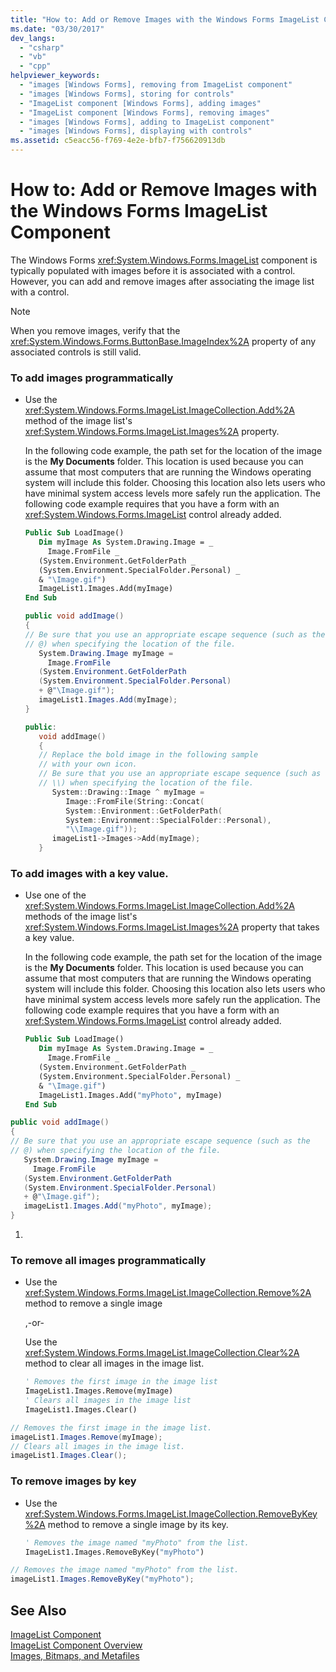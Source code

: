 ```yaml
---
title: "How to: Add or Remove Images with the Windows Forms ImageList Component"
ms.date: "03/30/2017"
dev_langs: 
  - "csharp"
  - "vb"
  - "cpp"
helpviewer_keywords: 
  - "images [Windows Forms], removing from ImageList component"
  - "images [Windows Forms], storing for controls"
  - "ImageList component [Windows Forms], adding images"
  - "ImageList component [Windows Forms], removing images"
  - "images [Windows Forms], adding to ImageList component"
  - "images [Windows Forms], displaying with controls"
ms.assetid: c5eacc56-f769-4e2e-bfb7-f756620913db
---
```

# How to: Add or Remove Images with the Windows Forms ImageList Component
The Windows Forms <xref:System.Windows.Forms.ImageList> component is typically populated with images before it is associated with a control. However, you can add and remove images after associating the image list with a control.  
  
> [!NOTE]
>  When you remove images, verify that the <xref:System.Windows.Forms.ButtonBase.ImageIndex%2A> property of any associated controls is still valid.  
  
### To add images programmatically  
  
- Use the <xref:System.Windows.Forms.ImageList.ImageCollection.Add%2A> method of the image list's <xref:System.Windows.Forms.ImageList.Images%2A> property.  
  
   In the following code example, the path set for the location of the image is the **My Documents** folder. This location is used because you can assume that most computers that are running the Windows operating system will include this folder. Choosing this location also lets users who have minimal system access levels more safely run the application. The following code example requires that you have a form with an <xref:System.Windows.Forms.ImageList> control already added.  
  
  ```vb  
  Public Sub LoadImage()  
     Dim myImage As System.Drawing.Image = _  
       Image.FromFile _  
     (System.Environment.GetFolderPath _  
     (System.Environment.SpecialFolder.Personal) _  
     & "\Image.gif")  
     ImageList1.Images.Add(myImage)  
  End Sub  
  ```  
  
  ```csharp  
  public void addImage()  
  {  
  // Be sure that you use an appropriate escape sequence (such as the   
  // @) when specifying the location of the file.  
     System.Drawing.Image myImage =   
       Image.FromFile  
     (System.Environment.GetFolderPath  
     (System.Environment.SpecialFolder.Personal)  
     + @"\Image.gif");  
     imageList1.Images.Add(myImage);  
  }  
  ```  
  
  ```cpp  
  public:  
     void addImage()  
     {  
     // Replace the bold image in the following sample   
     // with your own icon.  
     // Be sure that you use an appropriate escape sequence (such as   
     // \\) when specifying the location of the file.  
        System::Drawing::Image ^ myImage =   
           Image::FromFile(String::Concat(  
           System::Environment::GetFolderPath(  
           System::Environment::SpecialFolder::Personal),  
           "\\Image.gif"));  
        imageList1->Images->Add(myImage);  
     }  
  ```  
  
### To add images with a key value.  
  
- Use one of the <xref:System.Windows.Forms.ImageList.ImageCollection.Add%2A> methods of the image list's <xref:System.Windows.Forms.ImageList.Images%2A> property that takes a key value.  
  
   In the following code example, the path set for the location of the image is the **My Documents** folder. This location is used because you can assume that most computers that are running the Windows operating system will include this folder. Choosing this location also lets users who have minimal system access levels more safely run the application. The following code example requires that you have a form with an <xref:System.Windows.Forms.ImageList> control already added.  
  
  ```vb  
  Public Sub LoadImage()  
     Dim myImage As System.Drawing.Image = _  
       Image.FromFile _  
     (System.Environment.GetFolderPath _  
     (System.Environment.SpecialFolder.Personal) _  
     & "\Image.gif")  
     ImageList1.Images.Add("myPhoto", myImage)  
  End Sub  
  ```  
  
```csharp  
public void addImage()  
{  
// Be sure that you use an appropriate escape sequence (such as the   
// @) when specifying the location of the file.  
   System.Drawing.Image myImage =   
     Image.FromFile  
   (System.Environment.GetFolderPath  
   (System.Environment.SpecialFolder.Personal)  
   + @"\Image.gif");  
   imageList1.Images.Add("myPhoto", myImage);  
}  
```  
  
1.  
  
### To remove all images programmatically  
  
- Use the <xref:System.Windows.Forms.ImageList.ImageCollection.Remove%2A> method to remove a single image  
  
   ,-or-  
  
   Use the <xref:System.Windows.Forms.ImageList.ImageCollection.Clear%2A> method to clear all images in the image list.  
  
  ```vb  
  ' Removes the first image in the image list  
  ImageList1.Images.Remove(myImage)  
  ' Clears all images in the image list  
  ImageList1.Images.Clear()  
  ```  
  
```csharp  
// Removes the first image in the image list.  
imageList1.Images.Remove(myImage);  
// Clears all images in the image list.  
imageList1.Images.Clear();  
```  
  
### To remove images by key  
  
- Use the <xref:System.Windows.Forms.ImageList.ImageCollection.RemoveByKey%2A> method to remove a single image by its key.  
  
  ```vb  
  ' Removes the image named "myPhoto" from the list.  
  ImageList1.Images.RemoveByKey("myPhoto")  
  ```  
  
```csharp  
// Removes the image named "myPhoto" from the list.  
imageList1.Images.RemoveByKey("myPhoto");  
```  
  
## See Also  
 [ImageList Component](../../../../docs/framework/winforms/controls/imagelist-component-windows-forms.md)  
 [ImageList Component Overview](../../../../docs/framework/winforms/controls/imagelist-component-overview-windows-forms.md)  
 [Images, Bitmaps, and Metafiles](../../../../docs/framework/winforms/advanced/images-bitmaps-and-metafiles.md)
